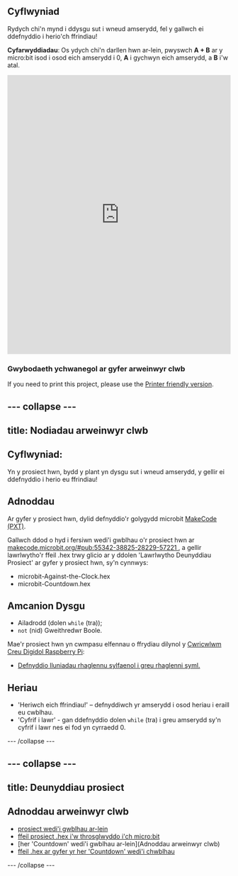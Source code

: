 ## Cyflwyniad

Rydych chi'n mynd i ddysgu sut i wneud amserydd, fel y gallwch ei ddefnyddio i herio'ch ffrindiau!

**Cyfarwyddiadau**: Os ydych chi'n darllen hwn ar-lein, pwyswch **A + B** ar y micro:bit isod i osod eich amserydd i 0, **A** i gychwyn eich amserydd, a **B** i'w atal.

<div style="position:relative;height:0;padding-bottom:125%;overflow:hidden;"><iframe style="position:absolute;top:0;left:0;width:100%;height:100%;" src="https://makecode.microbit.org/---run?id=_iRqcVkfXiffq" allowfullscreen="allowfullscreen" sandbox="allow-popups allow-scripts allow-same-origin" frameborder="0"></iframe></div>

### Gwybodaeth ychwanegol ar gyfer arweinwyr clwb

If you need to print this project, please use the [Printer friendly version](https://projects.raspberrypi.org/en/projects/against-the-clock/print).

## \--- collapse \---

## title: Nodiadau arweinwyr clwb

## Cyflwyniad:

Yn y prosiect hwn, bydd y plant yn dysgu sut i wneud amserydd, y gellir ei ddefnyddio i herio eu ffrindiau!

## Adnoddau

Ar gyfer y prosiect hwn, dylid defnyddio'r golygydd microbit [MakeCode (PXT)](http://jumpto.cc/pxt-new).

Gallwch ddod o hyd i fersiwn wedi'i gwblhau o'r prosiect hwn ar [makecode.microbit.org/#pub:55342-38825-28229-57221 ](https://makecode.microbit.org/#pub:55342-38825-28229-57221), a gellir lawrlwytho'r ffeil .hex trwy glicio ar y ddolen 'Lawrlwytho Deunyddiau Prosiect' ar gyfer y prosiect hwn, sy'n cynnwys:

* microbit-Against-the-Clock.hex
* microbit-Countdown.hex

## Amcanion Dysgu

* Ailadrodd (dolen `while` (tra));
* `not` (nid) Gweithredwr Boole.

Mae'r prosiect hwn yn cwmpasu elfennau o ffrydiau dilynol y [Cwricwlwm Creu Digidol Raspberry Pi](http://rpf.io/curriculum):

* [Defnyddio lluniadau rhaglennu sylfaenol i greu rhaglenni syml.](https://www.raspberrypi.org/curriculum/programming/creator)

## Heriau

* 'Heriwch eich ffrindiau!' – defnyddiwch yr amserydd i osod heriau i eraill eu cwblhau.
* 'Cyfrif i lawr' - gan ddefnyddio dolen `while` (tra) i greu amserydd sy'n cyfrif i lawr nes ei fod yn cyrraedd 0.

\--- /collapse \---

## \--- collapse \---

## title: Deunyddiau prosiect

## Adnoddau arweinwyr clwb

* [prosiect wedi'i gwblhau ar-lein](https://makecode.microbit.org/#pub:55342-38825-28229-57221)
* [ffeil prosiect .hex i'w throsglwyddo i'ch micro:bit](resources/microbit-Against-the-Clock.hex)
* [her 'Countdown' wedi'i gwblhau ar-lein](Adnoddau arweinwyr clwb)
* [ffeil .hex ar gyfer yr her 'Countdown' wedi'i chwblhau](resources/microbit-Countdown.hex)

\--- /collapse \---